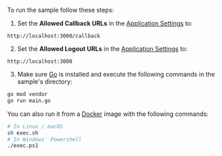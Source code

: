 To run the sample follow these steps:

1) Set the **Allowed Callback URLs** in the [Application Settings](${manage_url}/#/applications/${account.clientId}/settings) to:

```text
http://localhost:3000/callback
```

2) Set the **Allowed Logout URLs** in the [Application Settings](${manage_url}/#/applications/${account.clientId}/settings) to:

```text
http://localhost:3000
```

3) Make sure [Go](https://golang.org/dl/) is installed and execute the following commands in the sample's directory:

```bash
go mod vendor
go run main.go
```

You can also run it from a [Docker](https://www.docker.com) image with the following commands:

```bash
# In Linux / macOS
sh exec.sh
# In Windows' Powershell
./exec.ps1
```

